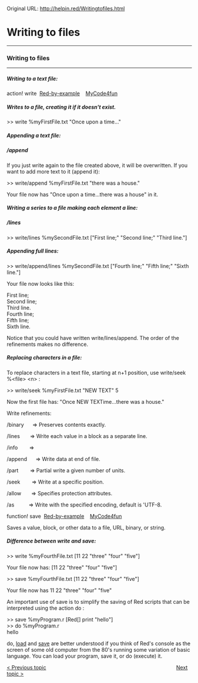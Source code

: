 Original URL: <http://helpin.red/Writingtofiles.html>

# Writing to files

* * *

### []()Writing to files

* * *

##### Writing to a text file:

action! write  [Red-by-example](http://www.red-by-example.org/#write)    [MyCode4fun](http://www.mycode4fun.co.uk/red-beginners-reference-guide#TOC-Here-we-use:-save-load-write-read-delete-)

##### Writes to a file, creating it if it doesn't exist.

&gt;&gt; write %myFirstFile.txt "Once upon a time..."

##### Appending a text file:

##### /append

If you just write again to the file created above, it will be overwritten. If you want to add more text to it (append it):

&gt;&gt; write/append %myFirstFile.txt "there was a house."

Your file now has "Once upon a time...there was a house" in it.

##### Writing a series to a file making each element a line:

##### /lines

&gt;&gt; write/lines %mySecondFile.txt \["First line;" "Second line;" "Third line."]

##### Appending full lines:

&gt;&gt; write/append/lines %mySecondFile.txt \["Fourth line;" "Fifth line;" "Sixth line."]

Your file now looks like this:

First line;  
Second line;  
Third line.  
Fourth line;  
Fifth line;  
Sixth line.

Notice that you could have written write/lines/append. The order of the refinements makes no difference.

##### Replacing characters in a file:

To replace characters in a text file, starting at n+1 position, use write/seek %&lt;file&gt; &lt;n&gt; :

&gt;&gt; write/seek %myFirstFile.txt "NEW TEXT" 5

Now the first file has: "Once NEW TEXTime...there was a house."

Write refinements:

/binary      =&gt; Preserves contents exactly.

/lines       =&gt; Write each value in a block as a separate line.

/info        =&gt;

/append      =&gt; Write data at end of file.

/part        =&gt; Partial write a given number of units.

/seek        =&gt; Write at a specific position.

/allow       =&gt; Specifies protection attributes.

/as          =&gt; Write with the specified encoding, default is 'UTF-8.

function! save  [Red-by-example](http://www.red-by-example.org/#save)    [MyCode4fun](http://www.mycode4fun.co.uk/red-beginners-reference-guide#TOC-Here-we-use:-save-load-write-read-delete-)

Saves a value, block, or other data to a file, URL, binary, or string.

##### Difference between write and save:

&gt;&gt; write %myFourthFile.txt \[11 22 "three" "four" "five"]

Your file now has: \[11 22 "three" "four" "five"]

&gt;&gt; save %myFourthFile.txt \[11 22 "three" "four" "five"]

Your file now has 11 22 "three" "four" "five"

An important use of save is to simplify the saving of Red scripts that can be interpreted using the action do :

&gt;&gt; save %myProgram.r \[Red\[] print "hello"]  
&gt;&gt; do %myProgram.r  
hello

do, [load](https://ungaretti.gitbooks.io/red-language-notebook/content/files-and-i-o.html) and [save](https://ungaretti.gitbooks.io/red-language-notebook/content/files-and-i-o.html) are better understood if you think of Red's console as the screen of some old computer from the 80's running some variation of basic language. You can load your program, save it, or do (execute) it.

[&lt; Previous topic](http://helpin.red/Files.html)                                                                                          [Next topic &gt;](http://helpin.red/Readingfiles.html)
